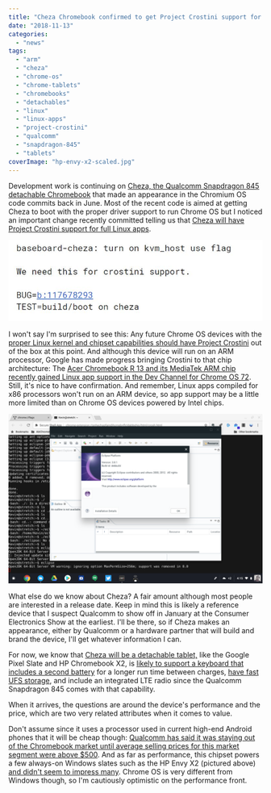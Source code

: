 ```yaml
---
title: "Cheza Chromebook confirmed to get Project Crostini support for Linux apps"
date: "2018-11-13"
categories: 
  - "news"
tags: 
  - "arm"
  - "cheza"
  - "chrome-os"
  - "chrome-tablets"
  - "chromebooks"
  - "detachables"
  - "linux"
  - "linux-apps"
  - "project-crostini"
  - "qualcomm"
  - "snapdragon-845"
  - "tablets"
coverImage: "hp-envy-x2-scaled.jpg"
---
```


Development work is continuing on [Cheza, the Qualcomm Snapdragon 845 detachable Chromebook](https://www.aboutchromebooks.com/news/cheza-lte-chromebook-detachable-snapdragon-845/) that made an appearance in the Chromium OS code commits back in June. Most of the recent code is aimed at getting Cheza to boot with the proper driver support to run Chrome OS but I noticed an important change recently committed telling us that [Cheza will have Project Crostini support for full Linux apps](https://chromium-review.googlesource.com/c/chromiumos/overlays/board-overlays/+/1309253).

[![](images/cheza-crostini.jpg)](https://www.aboutchromebooks.com/news/cheza-chromebook-project-crostini-linux-app-support-qualcomm-snapdragon-845/attachment/cheza-crostini/)

I won't say I'm surprised to see this: Any future Chrome OS devices with the [proper Linux kernel and chipset capabilities should have Project Crostini](https://www.aboutchromebooks.com/news/theres-hope-that-older-chromebooks-will-run-linux-apps-with-crostini/) out of the box at this point. And although this device will run on an ARM processor, Google has made progress bringing Crostini to that chip architecture: The [Acer Chromebook R 13 and its MediaTek ARM chip recently gained Linux app support in the Dev Channel for Chrome OS 72](https://www.aboutchromebooks.com/news/project-crostini-brings-linux-apps-to-the-arm-based-acer-chromebook-r-13/). Still, it's nice to have confirmation. And remember, Linux apps compiled for x86 processors won't run on an ARM device, so app support may be a little more limited than on Chrome OS devices powered by Intel chips.

[![Project Crostini Eclipse installed](images/Project-Crostini-Eclipse-installed.png)](https://www.aboutchromebooks.com/news/first-look-running-full-linux-apps-on-a-chromebook-with-project-crostini/attachment/project-crostini-eclipse-installed/)

What else do we know about Cheza? A fair amount although most people are interested in a release date. Keep in mind this is likely a reference device that I suspect Qualcomm to show off in January at the Consumer Electronics Show at the earliest. I'll be there, so if Cheza makes an appearance, either by Qualcomm or a hardware partner that will build and brand the device, I'll get whatever information I can.

For now, we know that [Cheza will be a detachable tablet,](https://www.aboutchromebooks.com/news/cheza-detachable-chrome-tablet-like-pixel-slate-specs/) like the Google Pixel Slate and HP Chromebook X2, is [likely to support a keyboard that includes a second battery](https://www.aboutchromebooks.com/news/why-cheza-snapdragon-845-chromebook-tablet-20-hours-battery-life/) for a longer run time between charges, [have fast UFS storage](https://www.aboutchromebooks.com/news/cheza-chromebook-with-qualcomm-snapdragon-845-will-have-speedy-ufs-storage/), and include an integrated LTE radio since the Qualcomm Snapdragon 845 comes with that capability.

When it arrives, the questions are around the device's performance and the price, which are two very related attributes when it comes to value.

Don't assume since it uses a processor used in current high-end Android phones that it will be cheap though: [Qualcomm has said it was staying out of the Chromebook market until average selling prices for this market segment were above $500](https://chromeunboxed.com/news/qualcomm-chromebook-mobile-world-conference-confirmed). And as far as performance, this chipset powers a few always-on Windows slates such as the HP Envy X2 (pictured above) [and didn't seem to impress many](https://www.cnbc.com/2018/04/13/hp-envy-x2-with-qualcomm-snapdragon-processor-review.html). Chrome OS is very different from Windows though, so I'm cautiously optimistic on the performance front.
